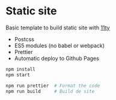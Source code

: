 # Static site

Basic template to build static site with [11ty](https://www.11ty.dev/)

- Postcss
- ES5 modules (no babel or webpack)
- Prettier
- Automatic deploy to Github Pages

```sh
npm install
npm start

npm run prettier  # Format the code
npm run build     # Build de site
```